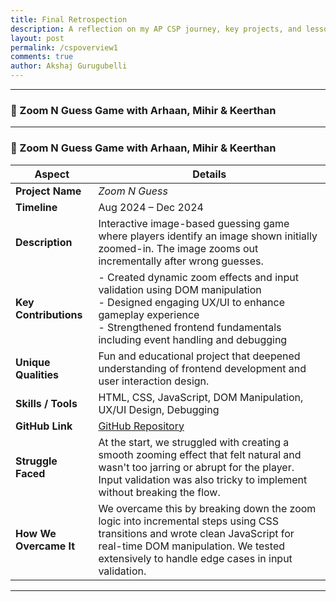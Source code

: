 ```yaml
---
title: Final Retrospection
description: A reflection on my AP CSP journey, key projects, and lessons learned in software development and collaboration.
layout: post
permalink: /cspoverview1
comments: true
author: Akshaj Gurugubelli
---
```

-------

### 🔹 Zoom N Guess Game with Arhaan, Mihir & Keerthan

---

### 🔹 Zoom N Guess Game with Arhaan, Mihir & Keerthan

| **Aspect**            | **Details**                                                                                                                                                     |
|-----------------------|------------------------------------------------------------------------------------------------------------------------------------------------------------------|
| **Project Name**      | *Zoom N Guess*                                                                                                                                                   |
| **Timeline**          | Aug 2024 – Dec 2024                                                                                                                                              |
| **Description**       | Interactive image-based guessing game where players identify an image shown initially zoomed-in. The image zooms out incrementally after wrong guesses.         |
| **Key Contributions** | - Created dynamic zoom effects and input validation using DOM manipulation  <br> - Designed engaging UX/UI to enhance gameplay experience  <br> - Strengthened frontend fundamentals including event handling and debugging |
| **Unique Qualities**  | Fun and educational project that deepened understanding of frontend development and user interaction design.                                                     |
| **Skills / Tools**    | HTML, CSS, JavaScript, DOM Manipulation, UX/UI Design, Debugging                                                                                                 |
| **GitHub Link**       | [GitHub Repository](https://github.com/ArhaanM123/flocker_frontend)                                                                                              |
| **Struggle Faced**    | At the start, we struggled with creating a smooth zooming effect that felt natural and wasn't too jarring or abrupt for the player. Input validation was also tricky to implement without breaking the flow. |
| **How We Overcame It**| We overcame this by breaking down the zoom logic into incremental steps using CSS transitions and wrote clean JavaScript for real-time DOM manipulation. We tested extensively to handle edge cases in input validation. |

---